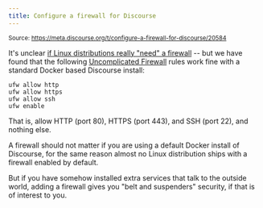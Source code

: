 ```yaml
---
title: Configure a firewall for Discourse
---
```


<small class="doc-source">Source: https://meta.discourse.org/t/configure-a-firewall-for-discourse/20584</small>

It's unclear [if Linux distributions really "need" a firewall](https://meta.discourse.org/t/does-discourse-docker-automatically-configure-firewall-too/16750/11) -- but we have found that the following [Uncomplicated Firewall](https://wiki.ubuntu.com/UncomplicatedFirewall) rules work fine with a standard Docker based Discourse install:

    ufw allow http
    ufw allow https
    ufw allow ssh
    ufw enable


That is, allow HTTP (port 80), HTTPS (port 443), and SSH (port 22), and nothing else.

A firewall should not matter if you are using a default Docker install of Discourse, for the same reason almost no Linux distribution ships with a firewall enabled by default.

But if you have somehow installed extra services that talk to the outside world, adding a firewall gives you "belt and suspenders" security, if that is of interest to you.
